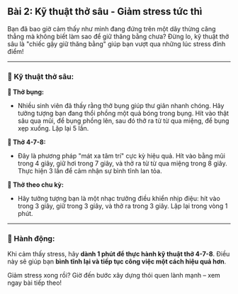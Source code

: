 ## Bài 2: Kỹ thuật thở sâu - Giảm stress tức thì

Bạn đã bao giờ cảm thấy như mình đang đứng trên một dây thừng căng thẳng mà không biết làm sao để giữ thăng bằng chưa? Đừng lo, kỹ thuật thở sâu là "chiếc gậy giữ thăng bằng" giúp bạn vượt qua những lúc stress đỉnh điểm!

---

### 📌 Kỹ thuật thở sâu:

**🔹 Thở bụng:**
- Nhiều sinh viên đã thấy rằng thở bụng giúp thư giãn nhanh chóng. Hãy tưởng tượng bạn đang thổi phồng một quả bóng trong bụng. Hít vào thật sâu qua mũi, để bụng phồng lên, sau đó thở ra từ từ qua miệng, để bụng xẹp xuống. Lặp lại 5 lần.

**🔹 Thở 4-7-8:**
- Đây là phương pháp "mát xa tâm trí" cực kỳ hiệu quả. Hít vào bằng mũi trong 4 giây, giữ hơi trong 7 giây, và thở ra từ từ qua miệng trong 8 giây. Thực hiện 3 lần để cảm nhận sự bình tĩnh lan tỏa.

**🔹 Thở theo chu kỳ:**
- Hãy tưởng tượng bạn là một nhạc trưởng điều khiển nhịp điệu: hít vào trong 3 giây, giữ trong 3 giây, và thở ra trong 3 giây. Lặp lại trong vòng 1 phút.

---

### 🚀 Hành động:

Khi cảm thấy stress, hãy **dành 1 phút để thực hành kỹ thuật thở 4-7-8**. Điều này sẽ giúp bạn **bình tĩnh lại và tiếp tục công việc một cách hiệu quả hơn**.

Giảm stress xong rồi? Giờ đến bước xây dựng thói quen lành mạnh – xem ngay bài tiếp theo!